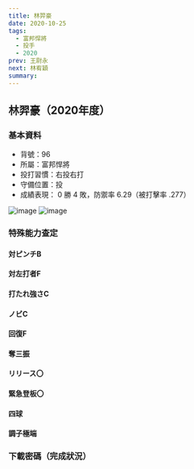 ```yaml
---
title: 林羿豪
date: 2020-10-25
tags:
  - 富邦悍將
  - 投手
  - 2020
prev: 王尉永
next: 林宥穎
summary: 
---
```


## 林羿豪（2020年度）

### 基本資料
- 背號：96
- 所屬：富邦悍將
- 投打習慣：右投右打
- 守備位置：投
- 成績表現： 0 勝 4 敗，防禦率 6.29（被打擊率 .277）

![image](https://i.imgur.com/UivWZF6.jpg)
![image](https://i.imgur.com/PDK7jSc.jpg)

### 特殊能力查定
#### 対ピンチB
#### 対左打者F
#### 打たれ強さC
#### ノビC
#### 回復F
#### 奪三振
#### リリース〇
#### 緊急登板〇
#### 四球
#### 調子極端

### 下載密碼（完成狀況）